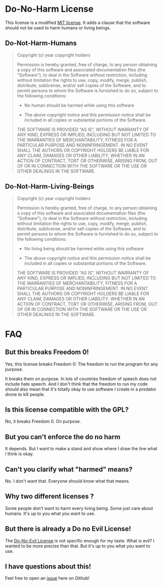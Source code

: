 # Do-No-Harm License

This license is a modified [MIT license](http://opensource.org/licenses/MIT).
It adds a clause that the software should not be used to harm humans or living
beings.

## Do-Not-Harm-Humans

> Copyright (c) year copyright holders
>
> Permission is hereby granted, free of charge, to any person obtaining a copy
> of this software and associated documentation files (the "Software"), to deal
> in the Software without restriction, including without limitation the rights
> to use, copy, modify, merge, publish, distribute, sublicense, and/or sell
> copies of the Software, and to permit persons to whom the Software is
> furnished to do so, subject to the following conditions:
>
> * No human should be harmed while using this software
>
> * The above copyright notice and this permission notice shall be included in
> all copies or substantial portions of the Software.
>
> THE SOFTWARE IS PROVIDED "AS IS", WITHOUT WARRANTY OF ANY KIND, EXPRESS OR
> IMPLIED, INCLUDING BUT NOT LIMITED TO THE WARRANTIES OF MERCHANTABILITY,
> FITNESS FOR A PARTICULAR PURPOSE AND NONINFRINGEMENT. IN NO EVENT SHALL THE
> AUTHORS OR COPYRIGHT HOLDERS BE LIABLE FOR ANY CLAIM, DAMAGES OR OTHER
> LIABILITY, WHETHER IN AN ACTION OF CONTRACT, TORT OR OTHERWISE, ARISING FROM,
> OUT OF OR IN CONNECTION WITH THE SOFTWARE OR THE USE OR OTHER DEALINGS IN
> THE SOFTWARE.

## Do-Not-Harm-Living-Beings

> Copyright (c) year copyright holders
>
> Permission is hereby granted, free of charge, to any person obtaining a copy
> of this software and associated documentation files (the "Software"), to deal
> in the Software without restriction, including without limitation the rights
> to use, copy, modify, merge, publish, distribute, sublicense, and/or sell
> copies of the Software, and to permit persons to whom the Software is
> furnished to do so, subject to the following conditions:
>
> * No living being should be harmed while using this software
>
> * The above copyright notice and this permission notice shall be included in
> all copies or substantial portions of the Software.
>
> THE SOFTWARE IS PROVIDED "AS IS", WITHOUT WARRANTY OF ANY KIND, EXPRESS OR
> IMPLIED, INCLUDING BUT NOT LIMITED TO THE WARRANTIES OF MERCHANTABILITY,
> FITNESS FOR A PARTICULAR PURPOSE AND NONINFRINGEMENT. IN NO EVENT SHALL THE
> AUTHORS OR COPYRIGHT HOLDERS BE LIABLE FOR ANY CLAIM, DAMAGES OR OTHER
> LIABILITY, WHETHER IN AN ACTION OF CONTRACT, TORT OR OTHERWISE, ARISING FROM,
> OUT OF OR IN CONNECTION WITH THE SOFTWARE OR THE USE OR OTHER DEALINGS IN
> THE SOFTWARE.

# FAQ

## But this breaks Freedom 0!

Yes, this license breaks Freedom 0: The freedom to run the program for any purpose.

It breaks them on purpose. In lots of countries freedom of speech does not include
hate speech. And I don't think that the freedom to run my code should also mean
that it's totally okay to use software I create in a predator drone to kill people.

## Is this license compatible with the GPL?

No, it breaks Freedom 0. On purpose.

## But you can't enforce the do no harm

It depends. But I want to make a stand and show where I draw the line what I
think is okay.

## Can't you clarify what "harmed" means?

No. I don't want that. Everyone should know what that means.

## Why two different licenses ?

Some people don't want to harm every living being. Some just care about
humans. It's up to you what you want to use.

## But there is already a Do no Evil License!

The [Do-No-Evil License](http://www.noevils.org/licenses/donoevil-1.0.html) is
not specific enough for my taste. What is evil? I wanted to be more precise
than that. But it's up to you what you want to use.

## I have questions about this!

Feel free to open an [issue](https://github.com/bitboxer/donoharm/issues) here on Github!

